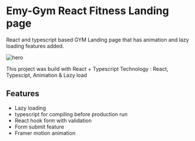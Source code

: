 # Emy-Gym React Fitness Landing page 
React and typescript based GYM Landing page that has animation and lazy loading features added.

![hero](https://prnt.sc/AQ11YZM_RZGg)


This project was build with React + Typescript Technology : React, Typescipt, Animation & Lazy load

## Features

- Lazy loading
- typescript for compiling before production run
- React hook form with validation 
- Form submit feature
- Framer motion animation
